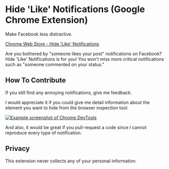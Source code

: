 # Hide 'Like' Notifications (Google Chrome Extension)

Make Facebook less distractive.

[Chrome Web Store - Hide 'Like' Notifications](https://chrome.google.com/webstore/detail/hide-likes-on-facebook-no/kbfakkkdllpodegeoggpfcmjabodhpca)

Are you bothered by "someone likes your post" notifications on Facebook? Hide 'Like' Notifications is for you! You won't miss more critical notifications such as "someone commented on your status."

## How To Contribute

If you still find any annoying notifications, give me feedback.

I would appreciate it if you could give me detail information about the element you want to hide from the browser inspection tool.

[![Example screenshot of Chrome DevTools](https://i.gyazo.com/5d03b24da994a56fffa250704489afbe.png)](https://gyazo.com/5d03b24da994a56fffa250704489afbe)

And also, it would be great if you pull-request a code since I cannot reproduce every type of notification.

## Privacy

This extension never collects any of your personal information.
